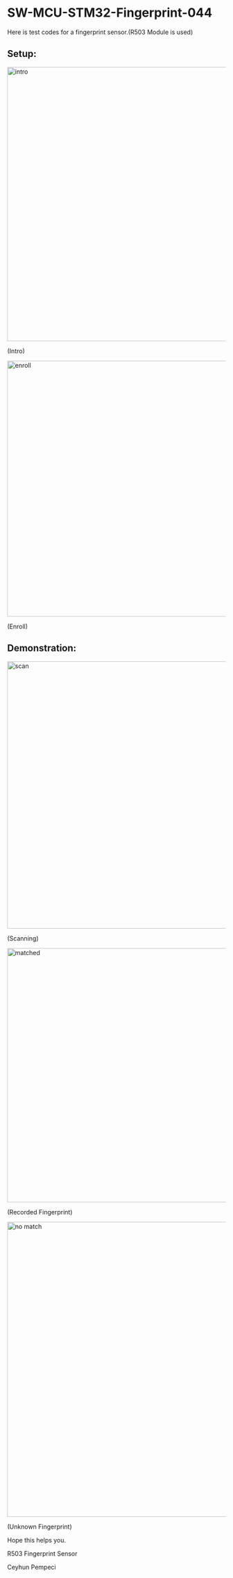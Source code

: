 # SW-MCU-STM32-Fingerprint-044

Here is test codes for a fingerprint sensor.(R503 Module is used)

## Setup:

<img width="631" alt="intro" src="https://github.com/user-attachments/assets/0359cb4d-c735-40c5-95b9-f490295070e7" />

(Intro)

<img width="589" alt="enroll" src="https://github.com/user-attachments/assets/b9720d8c-4226-4ae8-82b0-dde2aec2dca0" />

(Enroll)


## Demonstration:

<img width="615" alt="scan" src="https://github.com/user-attachments/assets/37020960-150d-4811-9bbb-361ea601d529" />

(Scanning)	

<img width="585" alt="matched" src="https://github.com/user-attachments/assets/f21a391e-27e8-4738-969e-a7b96b297fd9" />

(Recorded Fingerprint)

<img width="679" alt="no match" src="https://github.com/user-attachments/assets/5196de7e-defb-41a3-9b1c-8ed2ad2cea7a" />

(Unknown Fingerprint)

Hope this helps you.

R503 Fingerprint Sensor

Ceyhun Pempeci
